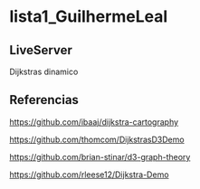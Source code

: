 # lista1_GuilhermeLeal

## LiveServer

Dijkstras dinamico

## Referencias

https://github.com/ibaaj/dijkstra-cartography

https://github.com/thomcom/DijkstrasD3Demo

https://github.com/brian-stinar/d3-graph-theory

https://github.com/rleese12/Dijkstra-Demo
